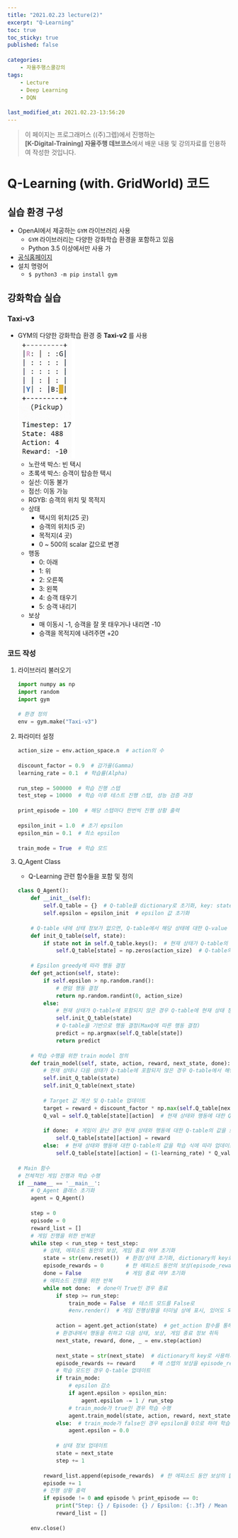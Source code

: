 ```yaml
---
title: "2021.02.23 lecture(2)"
excerpt: "Q-Learning"
toc: true
toc_sticky: true
published: false

categories:
    - 자율주행스쿨강의
tags:
    - Lecture
    - Deep Learning
    - DQN

last_modified_at: 2021.02.23-13:56:20  
---
```


>이 페이지는 프로그래머스 ((주)그렙)에서 진행하는\
**[K-Digital-Training] 자율주행 데브코스**에서 배운 내용 및 강의자료를 인용하여 작성한 것입니다.


# Q-Learning (with. GridWorld) 코드
## 실습 환경 구성
- OpenAI에서 제공하는 `GYM` 라이브러리 사용
    - `GYM` 라이브러리는 다양한 강화학습 환경을 포함하고 있음
    - Python 3.5 이상에서만 사용 가
- [공식홈페이지](https://gym.openai.com/)
- 설치 명령어
    - `$ python3 -m pip install gym`

## 강화학습 실습
### Taxi-v3
- GYM의 다양한 강화학습 환경 중 **Taxi-v2** 를 사용\
![result](/assets/images/lecture/week13_imgs/Taxi-v2.png)
    - 노란색 박스: 빈 택시
    - 초록색 박스: 승객이 탑승한 택시
    - 실선: 이동 불가
    - 점선: 이동 가능
    - RGYB: 승객의 위치 및 목적지
    - 상태
        - 택시의 위치(25 곳)
        - 승객의 위치(5 곳)
        - 목적지(4 곳)
        - 0 ~ 500의 scalar 값으로 변경
    - 행동
        - 0: 아래
        - 1: 위
        - 2: 오른쪽
        - 3: 왼쪽
        - 4: 승객 태우기
        - 5: 승객 내리기
    - 보상
        - 매 이동시 -1, 승객을 잘 못 태우거나 내리면 -10
        - 승객을 목적지에 내려주면 +20

### 코드 작성
1. 라이브러리 불러오기
    ```python
    import numpy as np
    import random
    import gym

    # 환경 정의
    env = gym.make("Taxi-v3")
    ```

2. 파라미터 설정
    ```python
    action_size = env.action_space.n  # action의 수
    
    discount_factor = 0.9  # 감가율(Gamma)
    learning_rate = 0.1  # 학습률(Alpha)

    run_step = 500000  # 학습 진행 스텝
    test_step = 10000  # 학습 이후 테스트 진행 스텝, 성능 검증 과정

    print_episode = 100  # 해당 스텝마다 한번씩 진행 상황 출력

    epsilon_init = 1.0  # 초기 epsilon
    epsilon_min = 0.1  # 최소 epsilon

    train_mode = True  # 학습 모드
    ```

3. Q\_Agent Class
    - Q-Learning 관련 함수들을 포함 및 정의
    ```python
    class Q_Agent():
        def __init__(self):
            self.Q_table = {}  # Q-table을 dictionary로 초기화, key: state, value: 해당 state의 action에 대한 Q-value
            self.epsilon = epsilon_init  # epsilon 값 초기화
        
        # Q-table 내에 상태 정보가 없으면, Q-table에서 해당 상태에 대한 Q-value 초기화
        def init_Q_table(self, state):
            if state not in self.Q_table.keys():  # 현재 상태가 Q-table의 key에 포함되어 있지 않으면,
                self.Q_table[state] = np.zeros(action_size)  # Q-table의 key에 현재 상태를 추가하며, 그 value로 행동의 수만큼 0으로 구성된 numpy array를 포함

        # Epsilon greedy에 따라 행동 결정
        def get_action(self, state):
            if self.epsilon > np.random.rand():
                # 랜덤 행동 결정
                return np.random.randint(0, action_size)
            else:
                # 현재 상태가 Q-table에 포함되지 않은 경우 Q-table에 현재 상태 정보 초기화
                self.init_Q_table(state)
                # Q-table을 기반으로 행동 결정(MaxQ에 따른 행동 결정)
                predict = np.argmax(self.Q_table[state])
                return predict

        # 학습 수행을 위한 train model 정의
        def train_model(self, state, action, reward, next_state, done):
            # 현재 상태나 다음 상태가 Q-table에 포함되지 않은 경우 Q-table에서 해당 상태에 대한 정보를 초기화
            self.init_Q_table(state) 
            self.init_Q_table(next_state)
            
            # Target 값 계산 및 Q-table 업데이트
            target = reward + discount_factor * np.max(self.Q_table[next_state])
            Q_val = self.Q_table[state][action]  # 현재 상태와 행동에 대한 Q-value를 Q_val로 저장
            
            if done:  # 게임이 끝난 경우 현재 상태와 행동에 대한 Q-table의 값을 보상으로 업데이트
                self.Q_table[state][action] = reward  
            else:  # 현재 상태와 행동에 대한 Q-table의 값을 학습 식에 따라 업데이트
                self.Q_table[state][action] = (1-learning_rate) * Q_val + learning_rate * target

    # Main 함수
    # 전체적인 게임 진행과 학습 수행
    if __name__ == '__main__':
        # Q_Agent 클래스 초기화
        agent = Q_Agent()

        step = 0
        episode = 0
        reward_list = []
        # 게임 진행을 위한 반복문
        while step < run_step + test_step:
            # 상태, 에피소드 동안의 보상, 게임 종료 여부 초기화
            state = str(env.reset())  # 환경/상태 초기화, dictionary의 key로 사용하기 위해 str 타입으로 변환
            episode_rewards = 0       # 한 에피소드 동안의 보상(episode_rewards) 
            done = False              # 게임 종료 여부 초기화
            # 에피소드 진행을 위한 반복
            while not done:  # done이 True인 경우 종료
                if step >= run_step:
                    train_mode = False  # 테스트 모드를 False로
                    #env.render()  # 게임 진행상황을 터미널 상에 표시, 있어도 되고 없어도 됨
                
                action = agent.get_action(state)  # get_action 함수를 통해 행동 결정
                # 환경내에서 행동을 취하고 다음 상태, 보상, 게임 종료 정보 취득
                next_state, reward, done, _ = env.step(action)

                next_state = str(next_state)  # dictionary의 key로 사용하기 위해 str 타입으로 변환
                episode_rewards += reward     # 매 스텝의 보상을 episode_rewards에 더해줌
                # 학습 모드인 경우 Q-table 업데이트
                if train_mode:
                    # epsilon 감소
                    if agent.epsilon > epsilon_min:
                        agent.epsilon -= 1 / run_step
                    # train_mode가 true인 경우 학습 수행
                    agent.train_model(state, action, reward, next_state, done)
                else:  # train_mode가 false인 경우 epsilon을 0으로 하여 학습된대로 행동을 결정
                    agent.epsilon = 0.0

                # 상태 정보 업데이트
                state = next_state
                step += 1
            
            reward_list.append(episode_rewards)  # 한 에피소드 동안 보상의 합을 reward_list에 추가
            episode += 1
            # 진행 상황 출력
            if episode != 0 and episode % print_episode == 0:
                print("Step: {} / Episode: {} / Epsilon: {:.3f} / Mean Rewards: {:.3f}".format(step, episode, agent.epsilon, np.mean(reward_list)))
                reward_list = []

        env.close()
    ```
